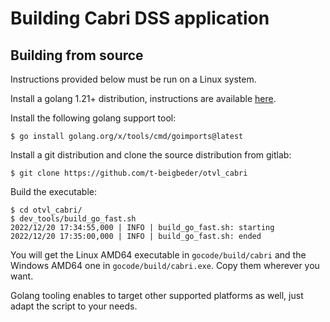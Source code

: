 # Building Cabri DSS application

## Building from source

Instructions provided below must be run on a Linux system.

Install a golang 1.21+ distribution, instructions are available
[here](https://go.dev/install). 

Install the following golang support tool:

    $ go install golang.org/x/tools/cmd/goimports@latest

Install a git distribution and clone the source distribution from gitlab:

    $ git clone https://github.com/t-beigbeder/otvl_cabri

Build the executable:

    $ cd otvl_cabri/
    $ dev_tools/build_go_fast.sh 
    2022/12/20 17:34:55,000 | INFO | build_go_fast.sh: starting
    2022/12/20 17:35:00,000 | INFO | build_go_fast.sh: ended

You will get the Linux AMD64 executable in `gocode/build/cabri`
and the Windows AMD64 one in `gocode/build/cabri.exe`. 
Copy them wherever you want.

Golang tooling enables to target other supported platforms as well, just adapt the script to your needs.
